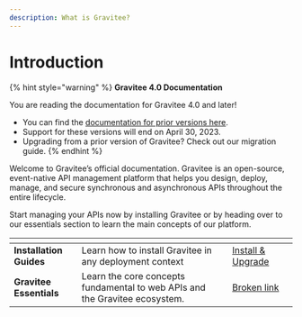 ```yaml
---
description: What is Gravitee?
---
```


# Introduction

{% hint style="warning" %}
**Gravitee 4.0 Documentation**

You are reading the documentation for Gravitee 4.0 and later!&#x20;

* You can find the [documentation for prior versions here](https://docs.gravitee.io/).&#x20;
* Support for these versions will end on April 30, 2023.
* Upgrading from a prior version of Gravitee? Check out our migration guide.
{% endhint %}

Welcome to Gravitee’s official documentation. Gravitee is an open-source, event-native API management platform that helps you design, deploy, manage, and secure synchronous and asynchronous APIs throughout the entire lifecycle.&#x20;

Start managing your APIs now by installing Gravitee or by heading over to our essentials section to learn the main concepts of our platform.&#x20;

<table data-card-size="large" data-view="cards"><thead><tr><th></th><th></th><th></th><th data-hidden data-card-target data-type="content-ref"></th><th data-hidden data-card-cover data-type="files"></th></tr></thead><tbody><tr><td><strong>Installation Guides</strong></td><td>Learn how to install Gravitee in any deployment context</td><td></td><td><a href="https://app.gitbook.com/s/ZOkrVhrgwaygGUoFNHRF/getting-started/install-and-upgrade">Install &#x26; Upgrade</a></td><td></td></tr><tr><td><strong>Gravitee Essentials</strong></td><td>Learn the core concepts fundamental to web APIs and the Gravitee ecosystem.</td><td></td><td><a href="broken-reference">Broken link</a></td><td></td></tr></tbody></table>
